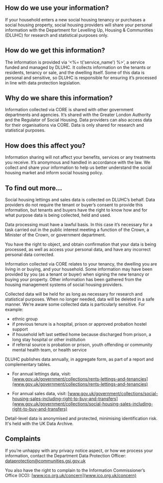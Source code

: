 ## How do we use your information?

If your household enters a new social housing tenancy or purchases a social housing property, social housing providers will share your personal information with the Department for Levelling Up, Housing & Communities (DLUHC) for research and statistical purposes only.

## How do we get this information?

The information is provided via ‘<%= t('service_name') %>’, a service funded and managed by DLUHC. It collects information on the tenants or residents, tenancy or sale, and the dwelling itself. Some of this data is personal and sensitive, so DLUHC is responsible for ensuring it’s processed in line with data protection legislation.


## Why do we share this information?

Information collected via CORE is shared with other government departments and agencies. It’s shared with the Greater London Authority and the Regulator of Social Housing. Data providers can also access data for their organisations via CORE. Data is only shared for research and statistical purposes.

## How does this affect you?

Information sharing will not affect your benefits, services or any treatments you receive. It’s anonymous and handled in accordance with the law. We collect and share your information to help us better understand the social housing market and inform social housing policy.

## To find out more…

Social housing lettings and sales data is collected on DLUHC’s behalf. Data providers do not require the tenant or buyer’s consent to provide this information, but tenants and buyers have the right to know how and for what purpose data is being collected, held and used.

Data processing must have a lawful basis. In this case it’s necessary for a task carried out in the public interest meeting a function of the Crown, a Minister of the Crown, or government department.

You have the right to object, and obtain confirmation that your data is being processed, as well as access your personal data, and have any incorrect personal data corrected.

Information collected via CORE relates to your tenancy, the dwelling you are living in or buying, and your household. Some information may have been provided by you (as a tenant or buyer) when signing the new tenancy or buying your property. Other information has been gathered from the housing management systems of social housing providers.

Collected data will be held for as long as necessary for research and statistical purposes. When no longer needed, data will be deleted in a safe manner. We’re aware some collected data is particularly sensitive. For example:

* ethnic group
* if previous tenure is a hospital, prison or approved probation hostel support
* if household left last settled home because discharged from prison, a long stay hospital or other institution
* if referral source is probation or prison, youth offending or community mental health team, or health service

DLUHC publishes data annually, in aggregate form, as part of a report and complementary tables.

* For annual lettings data, visit: [www.gov.uk/government/collections/rents-lettings-and-tenancies](www.gov.uk/government/collections/rents-lettings-and-tenancies)

* For annual sales data, visit: [www.gov.uk/government/collections/social-housing-sales-including-right-to-buy-and-transfers](www.gov.uk/government/collections/social-housing-sales-including-right-to-buy-and-transfers)

Detail-level data is anonymised and protected, minimising identification risk. It's held with the UK Data Archive.

## Complaints

If you’re unhappy with any privacy notice aspect, or how we process your information, contact the Department Data Protection Officer: <dataprotection@communities.gsi.gov.uk>

You also have the right to complain to the Information Commissioner’s Office (ICO): [www.ico.org.uk/concern](www.ico.org.uk/concern)
